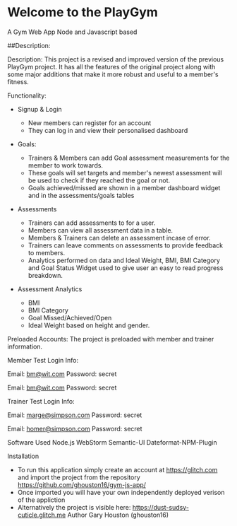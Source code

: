 Welcome to the PlayGym
=========================

A Gym Web App
Node and Javascript based

##Description:

Description:
This project is a revised and improved version of the previous PlayGym project. It has all the features of the original project along with some major additions that make it more robust and useful to a member's fitness.

Functionality:

* Signup & Login
    * New members can register for an account
    * They can log in and view their personalised dashboard

* Goals:
    * Trainers & Members can add Goal assessment measurements for the member to work towards.
    * These goals will set targets and member's newest assessment will be used to check if they reached the goal or not.
    * Goals achieved/missed are shown in a member  dashboard widget and in the assessments/goals tables

* Assessments
     * Trainers can add assessments to for a user.
     * Members can view all assessment data in a table.
     * Members & Trainers can delete an assessment incase of error.
     * Trainers can leave comments on assessments to provide feedback to members.
     * Analytics performed on data and Ideal Weight, BMI, BMI Category and Goal Status Widget used to give user an easy to read progress breakdown.
     
* Assessment Analytics
     * BMI
     * BMI Category
     * Goal Missed/Achieved/Open
     * Ideal Weight based on height and gender.
    
Preloaded Accounts:
The project is preloaded with member and trainer information.

Member Test Login Info:


Email: bm@wit.com
Password: secret

Email: bm@wit.com
Password: secret

Trainer Test Login Info:

Email: marge@simpson.com
Password: secret


Email: homer@simpson.com
Password: secret

Software Used
Node.js
WebStorm
Semantic-UI
Dateformat-NPM-Plugin

Installation
* To run this application simply create an account at https://glitch.com and import the project from the repository https://github.com/ghouston16/gym-js-app/
* Once imported you will have your own independently deployed verison of the appliction
* Alternatively the project is visible here: https://dust-sudsy-cuticle.glitch.me
Author
Gary Houston (ghouston16)
